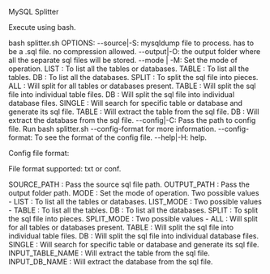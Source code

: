 MySQL Splitter

Execute using bash.

bash splitter.sh
OPTIONS:
--source|-S: mysqldump file to process. has to be a .sql file. no compression allowed.
--output|-O: the output folder where all the separate sql files will be stored.
--mode | -M: Set the mode of operation.
    LIST : To list all the tables or databases.
        TABLE : To list all the tables.
        DB : To list all the databases.
    SPLIT : To split the sql file into pieces.
        ALL : Will split for all tables or databases present.
            TABLE : Will split the sql file into individual table files.
            DB : Will split the sql file into individual database files.
        SINGLE : Will search for specific table or database and generate its sql file.
            TABLE <table-name> : Will extract the table from the sql file.
            DB <database-name> : Will extract the database from the sql file.
--config|-C: Pass the path to config file. Run bash splitter.sh --config-format for more information.
--config-format: To see the format of the config file.
--help|-H: help.

Config file format:

File format supported: txt or conf.

SOURCE_PATH : Pass the source sql file path.
OUTPUT_PATH : Pass the output folder path.
MODE : Set the mode of operation. Two possible values -
    LIST : To list all the tables or databases.
        LIST_MODE : Two possible values -
            TABLE : To list all the tables.
            DB : To list all the databases.
    SPLIT : To split the sql file into pieces.
        SPLIT_MODE : Two possible values -
            ALL : Will split for all tables or databases present.
                TABLE : Will split the sql file into individual table files.
                DB : Will split the sql file into individual database files.
            SINGLE : Will search for specific table or database and generate its sql file.
                INPUT_TABLE_NAME : Will extract the table from the sql file.
                INPUT_DB_NAME : Will extract the database from the sql file.